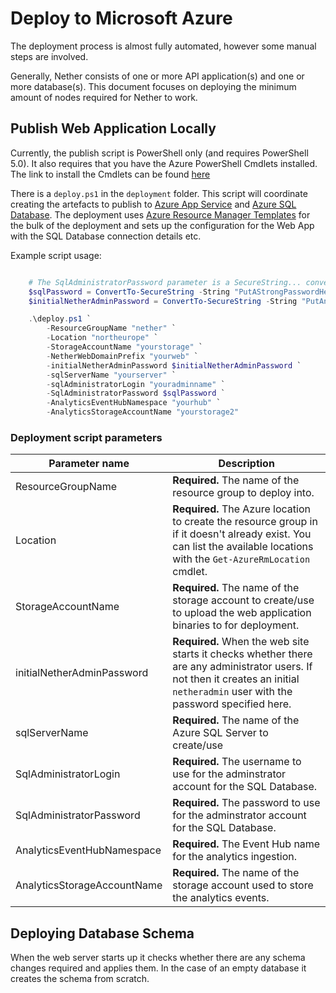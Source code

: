 # Deploy to Microsoft Azure

The deployment process is almost fully automated, however some manual steps are involved.

Generally, Nether consists of one or more API application(s) and one or more database(s). This document focuses on deploying the minimum amount of nodes required for Nether to work.

## Publish Web Application Locally

Currently, the publish script is PowerShell only (and requires PowerShell 5.0).
It also requires that you have the Azure PowerShell Cmdlets installed. The link to install the Cmdlets can be found [here](https://azure.microsoft.com/en-us/downloads/)

There is a `deploy.ps1` in the `deployment` folder. This script will coordinate creating the artefacts to publish to [Azure App Service](https://azure.microsoft.com/en-us/services/app-service/web/) and [Azure SQL Database](https://azure.microsoft.com/en-us/services/sql-database/). The deployment uses [Azure Resource Manager Templates](https://docs.microsoft.com/en-us/azure/azure-resource-manager/resource-group-overview) for the bulk of the deployment and sets up the configuration for the Web App with the SQL Database connection details etc.


Example script usage:

```powershell

    # The SqlAdministratorPassword parameter is a SecureString... convert the password here
    $sqlPassword = ConvertTo-SecureString -String "PutAStrongPasswordHere;-)" -AsPlainText -Force
    $initialNetherAdminPassword = ConvertTo-SecureString -String "PutAnotherStrongPasswordHere;-)" -AsPlainText -Force

    .\deploy.ps1 `
        -ResourceGroupName "nether" `
        -Location "northeurope" `
        -StorageAccountName "yourstorage" `
        -NetherWebDomainPrefix "yourweb" `
        -initialNetherAdminPassword $initialNetherAdminPassword `
        -sqlServerName "yourserver" `
        -sqlAdministratorLogin "youradminname" `
        -SqlAdministratorPassword $sqlPassword `
        -AnalyticsEventHubNamespace "yourhub" `
        -AnalyticsStorageAccountName "yourstorage2" 

```

### Deployment script parameters

Parameter name | Description
---------------|------------
ResourceGroupName | **Required.** The name of the resource group to deploy into.
Location | **Required.** The Azure location to create the resource group in if it doesn't already exist. You can list the available locations with the `Get-AzureRmLocation` cmdlet.
StorageAccountName | **Required.** The name of the storage account to create/use to upload the web application binaries to for deployment.
initialNetherAdminPassword | **Required.** When the web site starts it checks whether there are any administrator users. If not then it creates an initial `netheradmin` user with the password specified here.
sqlServerName | **Required.** The name of the Azure SQL Server to create/use
SqlAdministratorLogin | **Required.** The username to use for the adminstrator account for the SQL Database.
SqlAdministratorPassword | **Required.** The password to use for the adminstrator account for the SQL Database.
AnalyticsEventHubNamespace |  **Required.** The Event Hub name for the analytics ingestion.
AnalyticsStorageAccountName |  **Required.** The name of the storage account used to store the analytics events.


## Deploying Database Schema

When the web server starts up it checks whether there are any schema changes required and applies them. In the case of an empty database it creates the schema from scratch.